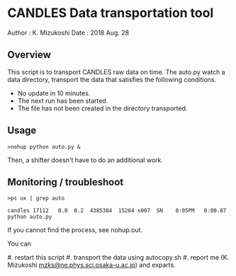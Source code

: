 
# CANDLES Data transportation tool
Author  : K. Mizukoshi
Date    : 2018 Aug. 28

## Overview
This script is to transport CANDLES raw data on time.
The auto.py watch a data directory, transport the data that satisfies the following conditions.

- No update in 10 minutes.
- The next run has been started.
- The file has not been created in the directory transported.

## Usage
```
>nohup python auto.py &
```
Then, a shifter doesn't have to do an additional work.

## Monitoring / troubleshoot
```
>ps ux | grep auto

candles 17112   0.0  0.2  4385384  15264 s007  SN    8:05PM   0:00.87 python auto.py
```
If you cannot find the process, see nohup.out.

You can

#. restart this script
#. transport the data using autocopy.sh 
#. report me (K. Mizukoshi mzks@ne.phys.sci.osaka-u.ac.jp) and exparts.

